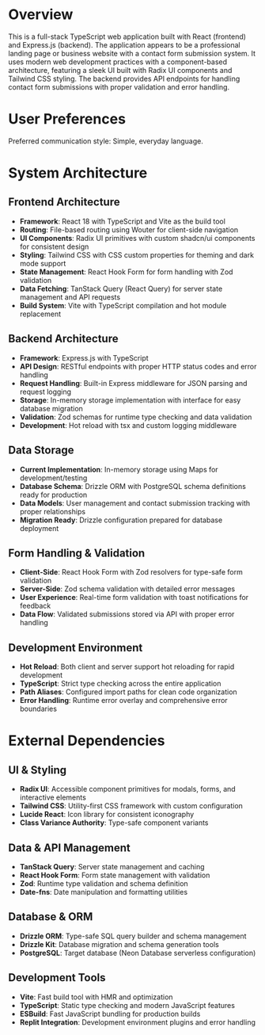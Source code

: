 # Overview

This is a full-stack TypeScript web application built with React (frontend) and Express.js (backend). The application appears to be a professional landing page or business website with a contact form submission system. It uses modern web development practices with a component-based architecture, featuring a sleek UI built with Radix UI components and Tailwind CSS styling. The backend provides API endpoints for handling contact form submissions with proper validation and error handling.

# User Preferences

Preferred communication style: Simple, everyday language.

# System Architecture

## Frontend Architecture
- **Framework**: React 18 with TypeScript and Vite as the build tool
- **Routing**: File-based routing using Wouter for client-side navigation
- **UI Components**: Radix UI primitives with custom shadcn/ui components for consistent design
- **Styling**: Tailwind CSS with CSS custom properties for theming and dark mode support
- **State Management**: React Hook Form for form handling with Zod validation
- **Data Fetching**: TanStack Query (React Query) for server state management and API requests
- **Build System**: Vite with TypeScript compilation and hot module replacement

## Backend Architecture
- **Framework**: Express.js with TypeScript
- **API Design**: RESTful endpoints with proper HTTP status codes and error handling
- **Request Handling**: Built-in Express middleware for JSON parsing and request logging
- **Storage**: In-memory storage implementation with interface for easy database migration
- **Validation**: Zod schemas for runtime type checking and data validation
- **Development**: Hot reload with tsx and custom logging middleware

## Data Storage
- **Current Implementation**: In-memory storage using Maps for development/testing
- **Database Schema**: Drizzle ORM with PostgreSQL schema definitions ready for production
- **Data Models**: User management and contact submission tracking with proper relationships
- **Migration Ready**: Drizzle configuration prepared for database deployment

## Form Handling & Validation
- **Client-Side**: React Hook Form with Zod resolvers for type-safe form validation
- **Server-Side**: Zod schema validation with detailed error messages
- **User Experience**: Real-time form validation with toast notifications for feedback
- **Data Flow**: Validated submissions stored via API with proper error handling

## Development Environment
- **Hot Reload**: Both client and server support hot reloading for rapid development
- **TypeScript**: Strict type checking across the entire application
- **Path Aliases**: Configured import paths for clean code organization
- **Error Handling**: Runtime error overlay and comprehensive error boundaries

# External Dependencies

## UI & Styling
- **Radix UI**: Accessible component primitives for modals, forms, and interactive elements
- **Tailwind CSS**: Utility-first CSS framework with custom configuration
- **Lucide React**: Icon library for consistent iconography
- **Class Variance Authority**: Type-safe component variants

## Data & API Management
- **TanStack Query**: Server state management and caching
- **React Hook Form**: Form state management with validation
- **Zod**: Runtime type validation and schema definition
- **Date-fns**: Date manipulation and formatting utilities

## Database & ORM
- **Drizzle ORM**: Type-safe SQL query builder and schema management
- **Drizzle Kit**: Database migration and schema generation tools
- **PostgreSQL**: Target database (Neon Database serverless configuration)

## Development Tools
- **Vite**: Fast build tool with HMR and optimization
- **TypeScript**: Static type checking and modern JavaScript features
- **ESBuild**: Fast JavaScript bundling for production builds
- **Replit Integration**: Development environment plugins and error handling